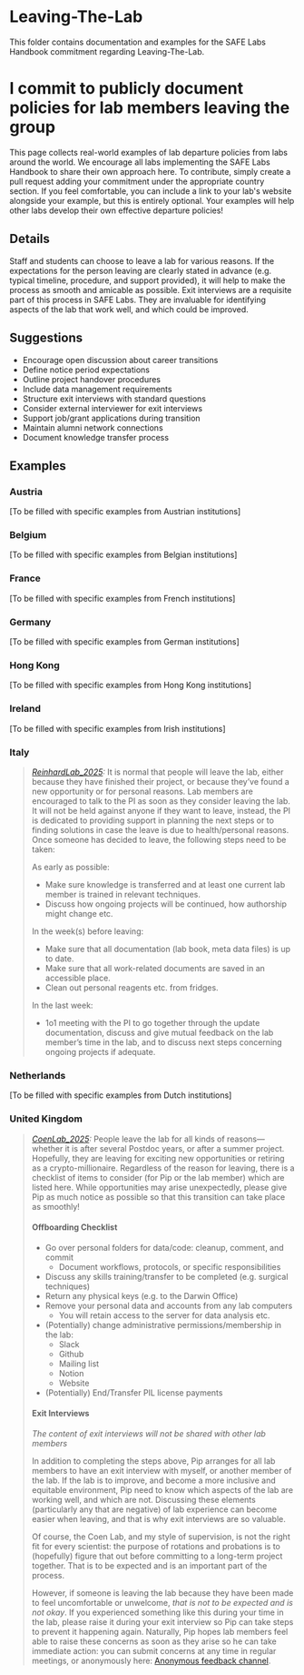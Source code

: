 # Leaving-The-Lab

This folder contains documentation and examples for the SAFE Labs Handbook commitment regarding Leaving-The-Lab.

# I commit to publicly document policies for lab members leaving the group

This page collects real-world examples of lab departure policies from labs around the world. We encourage all labs implementing the SAFE Labs Handbook to share their own approach here. To contribute, simply create a pull request adding your commitment under the appropriate country section. If you feel comfortable, you can include a link to your lab's website alongside your example, but this is entirely optional. Your examples will help other labs develop their own effective departure policies!

## Details
Staff and students can choose to leave a lab for various reasons. If the expectations for the person leaving are clearly stated in advance (e.g. typical timeline, procedure, and support provided), it will help to make the process as smooth and amicable as possible. Exit interviews are a requisite part of this process in SAFE Labs. They are invaluable for identifying aspects of the lab that work well, and which could be improved.

## Suggestions
- Encourage open discussion about career transitions
- Define notice period expectations
- Outline project handover procedures
- Include data management requirements
- Structure exit interviews with standard questions
- Consider external interviewer for exit interviews
- Support job/grant applications during transition
- Maintain alumni network connections
- Document knowledge transfer process

## Examples

### Austria
[To be filled with specific examples from Austrian institutions]

### Belgium
[To be filled with specific examples from Belgian institutions]

### France
[To be filled with specific examples from French institutions]

### Germany
[To be filled with specific examples from German institutions]

### Hong Kong
[To be filled with specific examples from Hong Kong institutions]

### Ireland
[To be filled with specific examples from Irish institutions]

### Italy
>_[ReinhardLab_2025](https://reinhardlab.org/philosophy):_ It is normal that people will leave the lab, either because they have finished their project, or because they’ve found a new opportunity or for personal reasons. Lab members are encouraged to talk to the PI as soon as they consider leaving the lab. It will not be held against anyone if they want to leave, instead, the PI is dedicated to providing support in planning the next steps or to finding solutions in case the leave is due to health/personal reasons. Once someone has decided to leave, the following steps need to be taken:
>
>As early as possible:
>- Make sure knowledge is transferred and at least one current lab member is trained in relevant techniques.
>- Discuss how ongoing projects will be continued, how authorship might change etc.
>
>In the week(s) before leaving:
>- Make sure that all documentation (lab book, meta data files) is up to date.
>- Make sure that all work-related documents are saved in an accessible place.
>- Clean out personal reagents etc. from fridges. 
>
>In the last week:
>- 1o1 meeting with the PI to go together through the update documentation, discuss and give mutual feedback on the lab member’s time in the lab, and to discuss next steps concerning ongoing projects if adequate.

### Netherlands
[To be filled with specific examples from Dutch institutions]

### United Kingdom
>_[CoenLab_2025](https://coen-lab.com/):_ People leave the lab for all kinds of reasons—whether it is after several Postdoc years, or after a summer project. Hopefully, they are leaving for exciting new opportunities or retiring as a crypto-millionaire. Regardless of the reason for leaving, there is a checklist of items to consider (for Pip or the lab member) which are listed here. While opportunities may arise unexpectedly, please give Pip as much notice as possible so that this transition can take place as smoothly!
>
>#### Offboarding Checklist
>
>- Go over personal folders for data/code: cleanup, comment, and commit
>    - Document workflows, protocols, or specific responsibilities
>- Discuss any skills training/transfer to be completed (e.g. surgical techniques)
>- Return any physical keys (e.g. to the Darwin Office)
>- Remove your personal data and accounts from any lab computers
>    - You will retain access to the server for data analysis etc.
>- (Potentially) change administrative permissions/membership in the lab:
>    - Slack
>    - Github
>    - Mailing list
>    - Notion
>    - Website
>- (Potentially) End/Transfer PIL license payments
>
>#### Exit Interviews
>
>*The content of exit interviews will not be shared with other lab members*
>
>In addition to completing the steps above, Pip arranges for all lab members to have an exit interview with myself, or another member of the lab. If the lab is to improve, and become a more inclusive and equitable environment, Pip need to know which aspects of the lab are working well, and which are not. Discussing these elements (particularly any that are negative) of lab experience can become easier when leaving, and that is why exit interviews are so valuable.
>
>Of course, the Coen Lab, and my style of supervision, is not the right fit for every scientist: the purpose of rotations and probations is to (hopefully) figure that out before committing to a long-term project together. That is to be expected and is an important part of the process.
>
>However, if someone is leaving the lab because they have been made to feel uncomfortable or unwelcome, *that is not to be expected and is not okay*. If you experienced something like this during your time in the lab, please raise it during your exit interview so Pip can take steps to prevent it happening again. Naturally, Pip hopes lab members feel able to raise these concerns as soon as they arise so he can take immediate action: you can submit concerns at any time in regular meetings, or anonymously here: [Anonymous feedback channel](https://www.notion.so/180cf99fa4ce80e08a26cc1bdef013be?pvs=21).